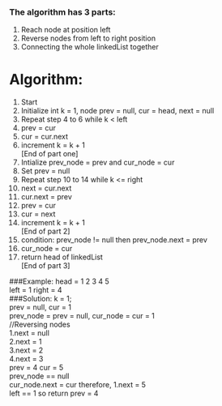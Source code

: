 ### The algorithm has 3 parts:
1. Reach node at position left
2. Reverse nodes from left to right position
3. Connecting the whole linkedList together

# Algorithm:
1. Start
2. Initialize int k = 1, node prev = null, cur = head, next = null
3. Repeat step 4 to 6 while k < left
4. prev = cur
5. cur = cur.next
6. increment k = k + 1\
	[End of part one]
7. Intialize prev_node = prev and cur_node = cur
8. Set prev = null
9. Repeat step 10 to 14 while k <= right
10. next = cur.next
11. cur.next = prev
12. prev = cur
13. cur = next
14. increment k = k + 1\
	[End of part 2]
15. condition: prev_node != null then prev_node.next = prev
16. cur_node = cur
17. return head of linkedList\
	[End of part 3]

###Example: 
head = 1 2 3 4 5\
left = 1 right = 4\
###Solution: 
k = 1;\
prev = null, cur = 1\
prev_node = prev = null, cur_node = cur = 1\
//Reversing nodes\
1.next = null\
2.next = 1\
3.next = 2\
4.next = 3\
prev = 4 cur = 5\
prev_node == null\
cur_node.next = cur therefore, 1.next = 5\
left == 1 so return prev = 4
